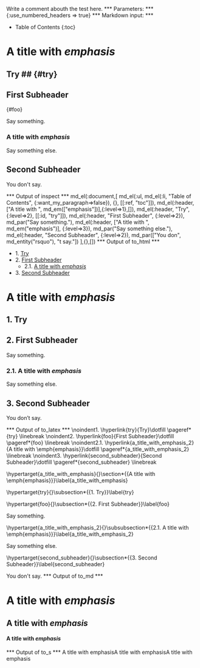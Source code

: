 Write a comment abouth the test here.
*** Parameters: ***
{:use_numbered_headers => true}
*** Markdown input: ***

* Table of Contents
{:toc}

A title with *emphasis*
=======================

## Try ## {#try}

First Subheader
---------------
{#foo}

Say something.

### A title with *emphasis* ###

Say something else.

Second Subheader
--------------

You don't say.

*** Output of inspect ***
md_el(:document,[
    md_el(:ul, md_el(:li, "Table of Contents", {:want_my_paragraph=>false}), {}, [[:ref, "toc"]]),
	md_el(:header,["A title with ", md_em(["emphasis"])],{:level=>1},[]),
	md_el(:header, "Try", {:level=>2}, [[:id, "try"]]),
	md_el(:header, "First Subheader", {:level=>2}),
	md_par("Say something."),
	md_el(:header, ["A title with ", md_em("emphasis")], {:level=>3}),
	md_par("Say something else."),
	md_el(:header, "Second Subheader", {:level=>2}),
	md_par(["You don", md_entity("rsquo"), "t say."])
],{},[])
*** Output of to_html ***
<div class="maruku_toc"><ul><li><span class="maruku_section_number">1. </span><a href="#try">Try</a></li><li><span class="maruku_section_number">2. </span><a href="#foo">First Subheader</a><ul><li><span class="maruku_section_number">2.1. </span><a href="#a_title_with_emphasis_2">A title with <em>emphasis</em></a></li></ul></li><li><span class="maruku_section_number">3. </span><a href="#second_subheader">Second Subheader</a></li></ul></div>
<h1 id="a_title_with_emphasis">A title with <em>emphasis</em></h1>

<h2 id="try"><span class="maruku_section_number">1. </span>Try</h2>

<h2 id="foo"><span class="maruku_section_number">2. </span>First Subheader</h2>

<p>Say something.</p>

<h3 id="a_title_with_emphasis_2"><span class="maruku_section_number">2.1. </span>A title with <em>emphasis</em></h3>

<p>Say something else.</p>

<h2 id="second_subheader"><span class="maruku_section_number">3. </span>Second Subheader</h2>

<p>You don’t say.</p>
*** Output of to_latex ***
\noindent1. \hyperlink{try}{Try}\dotfill \pageref*{try} \linebreak
\noindent2. \hyperlink{foo}{First Subheader}\dotfill \pageref*{foo} \linebreak
\noindent2.1. \hyperlink{a_title_with_emphasis_2}{A title with \emph{emphasis}}\dotfill \pageref*{a_title_with_emphasis_2} \linebreak
\noindent3. \hyperlink{second_subheader}{Second Subheader}\dotfill \pageref*{second_subheader} \linebreak


\hypertarget{a_title_with_emphasis}{}\section*{{A title with \emph{emphasis}}}\label{a_title_with_emphasis}

\hypertarget{try}{}\subsection*{{1. Try}}\label{try}

\hypertarget{foo}{}\subsection*{{2. First Subheader}}\label{foo}

Say something.

\hypertarget{a_title_with_emphasis_2}{}\subsubsection*{{2.1. A title with \emph{emphasis}}}\label{a_title_with_emphasis_2}

Say something else.

\hypertarget{second_subheader}{}\subsection*{{3. Second Subheader}}\label{second_subheader}

You don't say.
*** Output of to_md ***
# A title with *emphasis* #

## A title with *emphasis* ##

#### A title with *emphasis* ####
*** Output of to_s ***
A title with emphasisA title with emphasisA title with emphasis
